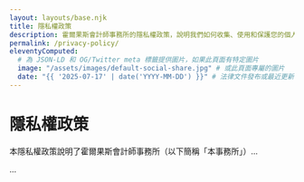 ```yaml
---
layout: layouts/base.njk
title: 隱私權政策
description: 霍爾果斯會計師事務所的隱私權政策，說明我們如何收集、使用和保護您的個人資料。
permalink: /privacy-policy/
eleventyComputed:
  # 為 JSON-LD 和 OG/Twitter meta 標籤提供圖片，如果此頁面有特定圖片
  image: "/assets/images/default-social-share.jpg" # 或此頁面專屬的圖片
  date: "{{ '2025-07-17' | date('YYYY-MM-DD') }}" # 法律文件發布或最近更新日期
---
```


# 隱私權政策

本隱私權政策說明了霍爾果斯會計師事務所（以下簡稱「本事務所」）...

...